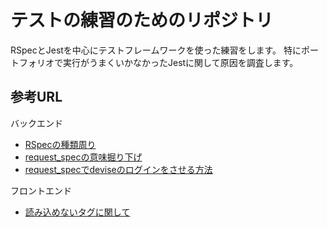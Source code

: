 # テストの練習のためのリポジトリ  
RSpecとJestを中心にテストフレームワークを使った練習をします。
特にポートフォリオで実行がうまくいかなかったJestに関して原因を調査します。

## 参考URL  
バックエンド  
- [RSpecの種類周り](https://qiita.com/shin_N/items/9b1914dd0e213542f6db)  
- [request_specの意味掘り下げ](https://qiita.com/kagesumi3m/items/10244978273ffffa9b92)  
- [request_specでdeviseのログインをさせる方法](https://qiita.com/kazuooooo/items/1677f2a3bddf3a8df23f)

フロントエンド
- [読み込めないタグに関して](https://teratail.com/questions/207010)
